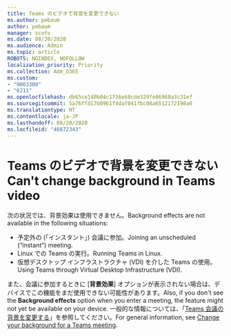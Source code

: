 ```yaml
---
title: Teams のビデオで背景を変更できない
ms.author: pebaum
author: pebaum
manager: scotv
ms.date: 08/20/2020
ms.audience: Admin
ms.topic: article
ROBOTS: NOINDEX, NOFOLLOW
localization_priority: Priority
ms.collection: Adm_O365
ms.custom:
- "9003300"
- "6211"
ms.openlocfilehash: db65ce140b04c1736e68cde329fe06968a3c31ef
ms.sourcegitcommit: 5a76ffd17b09b1f4daf041fbc08a6512172198a6
ms.translationtype: HT
ms.contentlocale: ja-JP
ms.lasthandoff: 08/20/2020
ms.locfileid: "46872343"
---
```

# <a name="cant-change-background-in-teams-video"></a><span data-ttu-id="f783b-102">Teams のビデオで背景を変更できない</span><span class="sxs-lookup"><span data-stu-id="f783b-102">Can't change background in Teams video</span></span>

<span data-ttu-id="f783b-103">次の状況では、背景効果は使用できません。</span><span class="sxs-lookup"><span data-stu-id="f783b-103">Background effects are not available in the following situations:</span></span>

- <span data-ttu-id="f783b-104">予定外の (「インスタント」) 会議に参加。</span><span class="sxs-lookup"><span data-stu-id="f783b-104">Joining an unscheduled (“instant”) meeting.</span></span>
- <span data-ttu-id="f783b-105">Linux での Teams の実行。</span><span class="sxs-lookup"><span data-stu-id="f783b-105">Running Teams in Linux.</span></span>
- <span data-ttu-id="f783b-106">仮想デスクトップ インフラストラクチャ (VDI) を介した Teams の使用。</span><span class="sxs-lookup"><span data-stu-id="f783b-106">Using Teams through Virtual Desktop Infrastructure (VDI).</span></span>

<span data-ttu-id="f783b-107">また、会議に参加するときに [**背景効果**] オプションが表示されない場合は、デバイスでこの機能をまだ使用できない可能性があります。</span><span class="sxs-lookup"><span data-stu-id="f783b-107">Also, if you don't see the **Background effects** option when you enter a meeting, the feature might not yet be available on your device.</span></span> <span data-ttu-id="f783b-108">一般的な情報については、「[Teams 会議の背景を変更する](https://support.microsoft.com/office/change-your-background-for-a-teams-meeting-f77a2381-443a-499d-825e-509a140f4780)」を参照してください。</span><span class="sxs-lookup"><span data-stu-id="f783b-108">For general information, see [Change your background for a Teams meeting](https://support.microsoft.com/office/change-your-background-for-a-teams-meeting-f77a2381-443a-499d-825e-509a140f4780).</span></span>